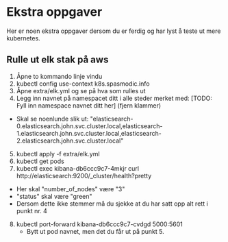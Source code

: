 # Ekstra oppgaver
Her er noen ekstra oppgaver dersom du er ferdig og har lyst å teste ut mere kubernetes.

## Rulle ut elk stak på aws
1. Åpne to kommando linje vindu
2. kubectl config use-context k8s.spasmodic.info
3. Åpne extra/elk.yml og se på hva som rulles ut
4. Legg inn navnet på namespacet ditt i alle steder merket med: [TODO: Fyll inn namespace navnet ditt her] (fjern klammer)
  - Skal se noenlunde slik ut: "elasticsearch-0.elasticsearch.john.svc.cluster.local,elasticsearch-1.elasticsearch.john.svc.cluster.local,elasticsearch-2.elasticsearch.john.svc.cluster.local"
5. kubectl apply -f extra/elk.yml
6. kubectl get pods
7. kubectl exec kibana-db6ccc9c7-4mkjr curl http://elasticsearch:9200/_cluster/health?pretty
  - Her skal "number_of_nodes" være "3"
  - "status" skal være "green"
  - Dersom dette ikke stemmer må du sjekke at du har satt opp alt rett i punkt nr. 4
8. kubectl port-forward kibana-db6ccc9c7-cvdgd 5000:5601
    - Bytt ut pod navnet, men det du får ut på punkt 5. 
